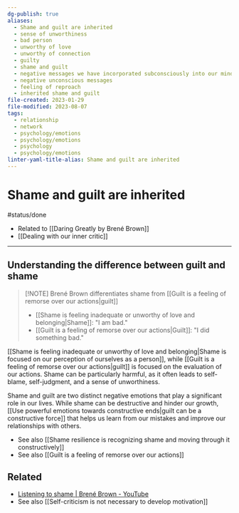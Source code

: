 ```yaml
---
dg-publish: true
aliases:
  - Shame and guilt are inherited
  - sense of unworthiness
  - bad person
  - unworthy of love
  - unworthy of connection
  - guilty
  - shame and guilt
  - negative messages we have incorporated subconsciously into our minds
  - negative unconscious messages
  - feeling of reproach
  - inherited shame and guilt
file-created: 2023-01-29
file-modified: 2023-08-07
tags:
  - relationship
  - network
  - psychology/emotions
  - psychology/emotions
  - psychology
  - psychology/emotions
linter-yaml-title-alias: Shame and guilt are inherited
---
```


# Shame and guilt are inherited

#status/done

- Related to [[Daring Greatly by Brené Brown]]
- [[Dealing with our inner critic]]

---

## Understanding the difference between guilt and shame

> [!NOTE] Brené Brown differentiates shame from [[Guilt is a feeling of remorse over our actions|guilt]]
> -   [[Shame is feeling inadequate or unworthy of love and belonging|Shame]]: "I am bad."
> -   [[Guilt is a feeling of remorse over our actions|Guilt]]: "I did something bad."

[[Shame is feeling inadequate or unworthy of love and belonging|Shame is focused on our perception of ourselves as a person]], while [[Guilt is a feeling of remorse over our actions|guilt]] is focused on the evaluation of our actions. Shame can be particularly harmful, as it often leads to self-blame, self-judgment, and a sense of unworthiness.

Shame and guilt are two distinct negative emotions that play a significant role in our lives. While shame can be destructive and hinder our growth, [[Use powerful emotions towards constructive ends|guilt can be a constructive force]] that helps us learn from our mistakes and improve our relationships with others.

- See also [[Shame resilience is recognizing shame and moving through it constructively]]
- See also [[Guilt is a feeling of remorse over our actions]]

## Related

- [Listening to shame | Brené Brown - YouTube](https://www.youtube.com/watch?v=psN1DORYYV0)
- See also [[Self-criticism is not necessary to develop motivation]]
